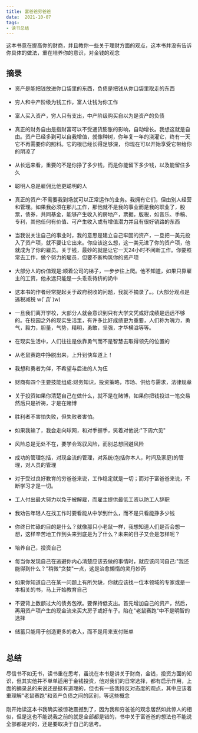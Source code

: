 ```yaml
---
title: 富爸爸穷爸爸
data:  2021-10-07
tags:
- 读书总结
---
```

这本书意在提高你的财商，并且教你一些关于理财方面的观点，这本书并没有告诉你具体的做法，重在培养你的意识，对金钱的观念
<!-- more -->
## 摘录
- 资产是能把钱放进你口袋里的东西，负债是把钱从你口袋里取走的东西 <br><br>
- 穷人和中产阶级为钱工作，富人让钱为你工作<br><br>
- 富人买入资产，穷人只有支出，中产阶级购买自以为是资产的负债<br><br>
- 真正的财务自由是指财富可以不受通货膨胀的影响，自动增长。我想这就是自由。资产已经多到可以自我增值，就像种树，你年复一年的浇灌它，终有一天它不再需要你的照料。它的根已经长得足够深， 你现在可以开始享受它带给你的阴凉了<br><br>
- 从长远来看，重要的不是你挣了多少钱，而是你能留下多少钱，以及能留住多久<br><br>
- 聪明人总是雇佣比他更聪明的人<br><br>
- 真正的资产:不需要我到场就可以正常运作的业务。我拥有它们，但由别人经营和管理。如果我必须在那儿工作，那他就不是我的事业而是我的职业了，股票，债券，共同基金，能够产生收入的房地产，票据，版税，如音乐、手稿、专利，其他任何有价值、可产生收入或有增值潜力并且有很好销路的东西<br><br>
- 当我说关注自己的事业时，我的意思是建立自己牢固的资产，一旦把一美元投入了资产项，就不要让它出来。你应该这么想，这一美元进了你的资产项，他就成为了你的雇员。关于钱，最妙的就是让它一天24小时不间断工作。你要照常去工作，做个努力的雇员，但要不断构筑你的资产项<br><br>
- 大部分人的价值观是:顺着公司的梯子，一步步往上爬。他不知道，如果只靠雇主的工资，他永远只能是一头乖乖待挤的奶牛<br><br>
- 这本书的作者经常提起关于政府税收的问题，我就不摘录了。。(大部分观点是逃税减税 w(ﾟДﾟ)w)<br><br>
- 一旦我们离开学校，大部分人就会意识到只有大学文凭或好成绩是远远不够的。在校园之外的现实生活里，有许多比好成绩更为重要，人们称为魄力，勇气，毅力，胆量，气势，精明，勇敢，坚强，才华横溢等等。<br><br>
- 在现实生活中，人们往往是依靠勇气而不是智慧去取得领先的位置的<br><br>
- 从老鼠赛跑中挣脱出来，上升到快车道上！<br><br>
- 我想和勇者为伴，不希望与后进的人为伍<br><br>
- 财商有四个主要技能组成:财务知识，投资策略，市场、供给与需求，法律规章<br><br>
- 关于投资如果你清楚自己在做什么，就不是在赌博，如果你把钱投进一笔交易然后只是祈祷，才是在赌博<br><br>
- 胜利者不害怕失败，但失败者害怕。<br><br>
- 如果我输了，我会走向球网，和对手握手，笑着对他说:"下周六见"<br><br>
- 风险总是无处不在，要学会驾驭风险，而别总想回避风险<br><br>
- 成功的管理包括，对现金流的管理，对系统(包括你本人，时间及家庭)的管理，对人员的管理<br><br>
- 对于受过良好教育的穷爸爸来说，工作稳定就是一切；而对于富爸爸来说，不断学习才是一切。<br><br>
- 工人付出最大努力以免于被解雇，而雇主提供最低工资以防工人辞职<br><br>
- 我劝告年轻人在找工作时要看能从中学到什么，而不是只看能挣多少钱<br><br>
- 你终日忙碌的目的是什么？就像那只小老鼠一样，我想知道人们是否会想一想，这样辛苦地工作到头来到底是为了什么？未来的日子又会是怎样呢？<br><br>
- 培养自己，投资自己<br><br>
- 每当你发现自己在逃避你内心清楚应该去做的事情时，就应该问问自己:"我还能得到什么？"稍微"贪婪"一点，这是治愈懒惰的灵丹妙药<br><br>
- 如果你知道自己在某一问题上有所欠缺，你就应该找一位本领域的专家或是一本相关的书，马上开始教育自己<br><br>
- 不要背上数额过大的债务包袱。要保持低支出。首先增加自己的资产，然后，再用资产项产生的现金流来买大房子或好车子。陷在"老鼠赛跑"中不是明智的选择<br><br>
- 储蓄只能用于创造更多的收入，而不是用来支付账单<br><br>

  
  


## 总结
尽信书不如无书，读书重在思考，虽说在本书是讲关于财商，金钱，投资方面的知识，但其实他并不单单适用于金钱投资，他对我们的日常选择，都有启示作用，上面的摘录总的来说还是挺有道理的，但也有一些我持反对态度的观点，其中应该着重理解"老鼠赛跑"和资产负债之间的区别，等这些概念<br><br>
刚开始读这本书我确实被惊艳震撼到了，因为我和穷爸爸的观念居然如此惊人的相似，但是这也不能说我之前的就是全部都是错的，书中关于富爸爸的想法也不能说全部都是对的，还是要取决于自己的思考。